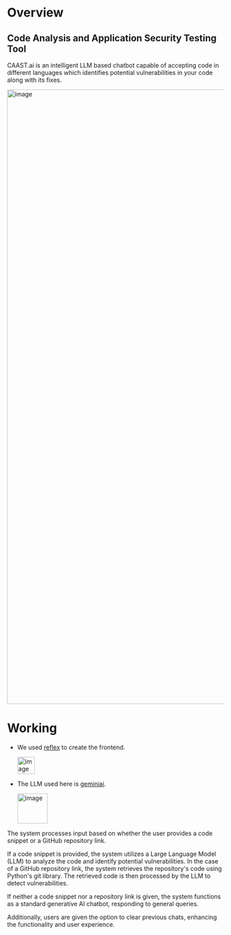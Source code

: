 # Overview
## Code Analysis and Application Security Testing Tool

CAAST.ai is an intelligent LLM based chatbot capable of accepting code in different languages which identifies potential vulnerabilities in your code along with its fixes.

<img width="1429" alt="image" src="https://github.com/user-attachments/assets/69577221-400f-45cf-8d95-81d2d0667aac">

# Working

- We used [reflex](https://reflex.dev/) to create the frontend.

  <img width="40" alt="image" src="https://github.com/user-attachments/assets/98d0bc10-1b84-437b-ba2c-437e71fbe066">

- The LLM used here is [geminiai](https://gemini.google.com/app).

  <img width="70" alt="image" src="https://github.com/user-attachments/assets/17613cce-39e6-4a5d-a2cd-e60bc6627762">


The system processes input based on whether the user provides a code snippet or a GitHub repository link.

If a code snippet is provided, the system utilizes a Large Language Model (LLM) to analyze the code and identify potential vulnerabilities. In the case of a GitHub repository link, the system retrieves the repository's code using Python's git library. The retrieved code is then processed by the LLM to detect vulnerabilities.

If neither a code snippet nor a repository link is given, the system functions as a standard generative AI chatbot, responding to general queries.

Additionally, users are given the option to clear previous chats, enhancing the functionality and user experience.


